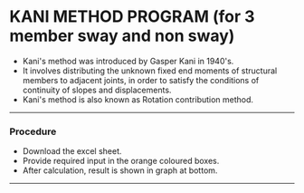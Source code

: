 
# KANI METHOD PROGRAM (for 3 member sway and non sway) 			
			
- Kani's method was introduced by Gasper Kani in 1940's. 
- It involves distributing the unknown fixed end moments of structural members to adjacent joints, in order to satisfy the conditions of continuity of slopes and displacements. 
- Kani's method is also known as Rotation contribution method.

---

### Procedure

- Download the excel sheet.
- Provide required input in the orange coloured boxes.
- After calculation, result is shown in graph at bottom.

---
